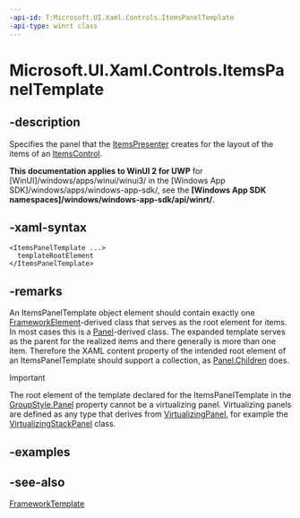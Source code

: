 ```yaml
---
-api-id: T:Microsoft.UI.Xaml.Controls.ItemsPanelTemplate
-api-type: winrt class
---
```


<!-- Class syntax.
public class ItemsPanelTemplate : Windows.UI.Xaml.FrameworkTemplate, Windows.UI.Xaml.Controls.IItemsPanelTemplate
-->

# Microsoft.UI.Xaml.Controls.ItemsPanelTemplate

## -description
Specifies the panel that the [ItemsPresenter](itemspresenter.md) creates for the layout of the items of an [ItemsControl](itemscontrol.md).

**This documentation applies to WinUI 2 for UWP** for [WinUI]/windows/apps/winui/winui3/ in the [Windows App SDK]/windows/apps/windows-app-sdk/, see the **[Windows App SDK namespaces]/windows/windows-app-sdk/api/winrt/**.

## -xaml-syntax
```xaml
<ItemsPanelTemplate ...>
  templateRootElement
</ItemsPanelTemplate>
```


## -remarks
An ItemsPanelTemplate object element should contain exactly one [FrameworkElement](../microsoft.ui.xaml/frameworkelement.md)-derived class that serves as the root element for items. In most cases this is a [Panel](panel.md)-derived class. The expanded template serves as the parent for the realized items and there generally is more than one item. Therefore the XAML content property of the intended root element of an ItemsPanelTemplate should support a collection, as [Panel.Children](panel_children.md) does.

> [!IMPORTANT]
> The root element of the template declared for the ItemsPanelTemplate in the [GroupStyle.Panel](groupstyle_panel.md) property cannot be a virtualizing panel. Virtualizing panels are defined as any type that derives from [VirtualizingPanel](virtualizingpanel.md), for example the [VirtualizingStackPanel](virtualizingstackpanel.md) class.

## -examples

## -see-also
[FrameworkTemplate](../microsoft.ui.xaml/frameworktemplate.md)
